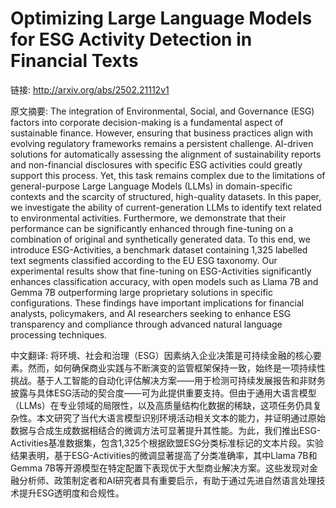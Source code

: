 # Optimizing Large Language Models for ESG Activity Detection in Financial Texts

链接: http://arxiv.org/abs/2502.21112v1

原文摘要:
The integration of Environmental, Social, and Governance (ESG) factors into
corporate decision-making is a fundamental aspect of sustainable finance.
However, ensuring that business practices align with evolving regulatory
frameworks remains a persistent challenge. AI-driven solutions for
automatically assessing the alignment of sustainability reports and
non-financial disclosures with specific ESG activities could greatly support
this process. Yet, this task remains complex due to the limitations of
general-purpose Large Language Models (LLMs) in domain-specific contexts and
the scarcity of structured, high-quality datasets. In this paper, we
investigate the ability of current-generation LLMs to identify text related to
environmental activities. Furthermore, we demonstrate that their performance
can be significantly enhanced through fine-tuning on a combination of original
and synthetically generated data. To this end, we introduce ESG-Activities, a
benchmark dataset containing 1,325 labelled text segments classified according
to the EU ESG taxonomy. Our experimental results show that fine-tuning on
ESG-Activities significantly enhances classification accuracy, with open models
such as Llama 7B and Gemma 7B outperforming large proprietary solutions in
specific configurations. These findings have important implications for
financial analysts, policymakers, and AI researchers seeking to enhance ESG
transparency and compliance through advanced natural language processing
techniques.

中文翻译:
将环境、社会和治理（ESG）因素纳入企业决策是可持续金融的核心要素。然而，如何确保商业实践与不断演变的监管框架保持一致，始终是一项持续性挑战。基于人工智能的自动化评估解决方案——用于检测可持续发展报告和非财务披露与具体ESG活动的契合度——可为此提供重要支持。但由于通用大语言模型（LLMs）在专业领域的局限性，以及高质量结构化数据的稀缺，这项任务仍具复杂性。本文研究了当代大语言模型识别环境活动相关文本的能力，并证明通过原始数据与合成生成数据相结合的微调方法可显著提升其性能。为此，我们推出ESG-Activities基准数据集，包含1,325个根据欧盟ESG分类标准标记的文本片段。实验结果表明，基于ESG-Activities的微调显著提高了分类准确率，其中Llama 7B和Gemma 7B等开源模型在特定配置下表现优于大型商业解决方案。这些发现对金融分析师、政策制定者和AI研究者具有重要启示，有助于通过先进自然语言处理技术提升ESG透明度和合规性。
